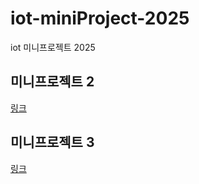 # iot-miniProject-2025
iot 미니프로젝트 2025

## 미니프로젝트 2
[링크](/miniproject2/README.md)

## 미니프로젝트 3 
[링크](./miniproject3/README.md)
